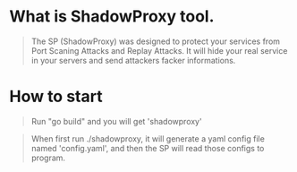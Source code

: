 # What is ShadowProxy tool.
> The SP (ShadowProxy) was designed to protect your services from Port Scaning Attacks and Replay Attacks. It will hide your real service in your servers and send attackers facker informations.
# How to start 
> Run "go build" and you will get 'shadowproxy'

> When first run ./shadowproxy, it will generate a yaml config file named 'config.yaml', and then the SP will read those configs to program.
